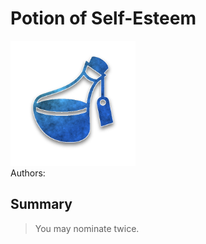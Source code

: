 # Potion of Self-Esteem
<img src="https://raw.githubusercontent.com/yoyosource/BOTC-HomeBrew/master/Potion/Blue/Potion of Self-Esteem/image.png" alt="drawing" width="200"/>\
Authors: 

## Summary
> You may nominate twice.

